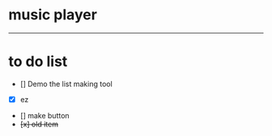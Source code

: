 # music player


---

# to do list

- [] Demo the list making tool
- [x] ez
- [] make button
- <del> [x] old item </del>